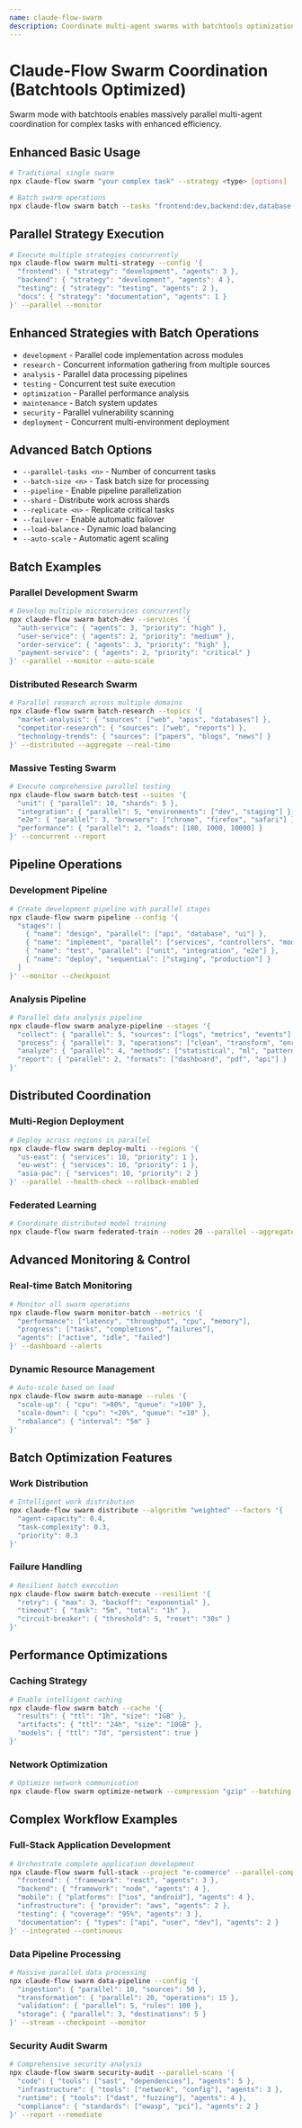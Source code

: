 ```yaml
---
name: claude-flow-swarm
description: Coordinate multi-agent swarms with batchtools optimization for complex tasks
---
```


# Claude-Flow Swarm Coordination (Batchtools Optimized)

Swarm mode with batchtools enables massively parallel multi-agent coordination for complex tasks with enhanced efficiency.

## Enhanced Basic Usage
```bash
# Traditional single swarm
npx claude-flow swarm "your complex task" --strategy <type> [options]

# Batch swarm operations
npx claude-flow swarm batch --tasks "frontend:dev,backend:dev,database:architect" --parallel
```

## Parallel Strategy Execution
```bash
# Execute multiple strategies concurrently
npx claude-flow swarm multi-strategy --config '{
  "frontend": { "strategy": "development", "agents": 3 },
  "backend": { "strategy": "development", "agents": 4 },
  "testing": { "strategy": "testing", "agents": 2 },
  "docs": { "strategy": "documentation", "agents": 1 }
}' --parallel --monitor
```

## Enhanced Strategies with Batch Operations
- `development` - Parallel code implementation across modules
- `research` - Concurrent information gathering from multiple sources
- `analysis` - Parallel data processing pipelines
- `testing` - Concurrent test suite execution
- `optimization` - Parallel performance analysis
- `maintenance` - Batch system updates
- `security` - Parallel vulnerability scanning
- `deployment` - Concurrent multi-environment deployment

## Advanced Batch Options
- `--parallel-tasks <n>` - Number of concurrent tasks
- `--batch-size <n>` - Task batch size for processing
- `--pipeline` - Enable pipeline parallelization
- `--shard` - Distribute work across shards
- `--replicate <n>` - Replicate critical tasks
- `--failover` - Enable automatic failover
- `--load-balance` - Dynamic load balancing
- `--auto-scale` - Automatic agent scaling

## Batch Examples

### Parallel Development Swarm
```bash
# Develop multiple microservices concurrently
npx claude-flow swarm batch-dev --services '{
  "auth-service": { "agents": 3, "priority": "high" },
  "user-service": { "agents": 2, "priority": "medium" },
  "order-service": { "agents": 3, "priority": "high" },
  "payment-service": { "agents": 2, "priority": "critical" }
}' --parallel --monitor --auto-scale
```

### Distributed Research Swarm
```bash
# Parallel research across multiple domains
npx claude-flow swarm batch-research --topics '{
  "market-analysis": { "sources": ["web", "apis", "databases"] },
  "competitor-research": { "sources": ["web", "reports"] },
  "technology-trends": { "sources": ["papers", "blogs", "news"] }
}' --distributed --aggregate --real-time
```

### Massive Testing Swarm
```bash
# Execute comprehensive parallel testing
npx claude-flow swarm batch-test --suites '{
  "unit": { "parallel": 10, "shards": 5 },
  "integration": { "parallel": 5, "environments": ["dev", "staging"] },
  "e2e": { "parallel": 3, "browsers": ["chrome", "firefox", "safari"] },
  "performance": { "parallel": 2, "loads": [100, 1000, 10000] }
}' --concurrent --report
```

## Pipeline Operations

### Development Pipeline
```bash
# Create development pipeline with parallel stages
npx claude-flow swarm pipeline --config '{
  "stages": [
    { "name": "design", "parallel": ["api", "database", "ui"] },
    { "name": "implement", "parallel": ["services", "controllers", "models"] },
    { "name": "test", "parallel": ["unit", "integration", "e2e"] },
    { "name": "deploy", "sequential": ["staging", "production"] }
  ]
}' --monitor --checkpoint
```

### Analysis Pipeline
```bash
# Parallel data analysis pipeline
npx claude-flow swarm analyze-pipeline --stages '{
  "collect": { "parallel": 5, "sources": ["logs", "metrics", "events"] },
  "process": { "parallel": 3, "operations": ["clean", "transform", "enrich"] },
  "analyze": { "parallel": 4, "methods": ["statistical", "ml", "pattern"] },
  "report": { "parallel": 2, "formats": ["dashboard", "pdf", "api"] }
}'
```

## Distributed Coordination

### Multi-Region Deployment
```bash
# Deploy across regions in parallel
npx claude-flow swarm deploy-multi --regions '{
  "us-east": { "services": 10, "priority": 1 },
  "eu-west": { "services": 10, "priority": 1 },
  "asia-pac": { "services": 10, "priority": 2 }
}' --parallel --health-check --rollback-enabled
```

### Federated Learning
```bash
# Coordinate distributed model training
npx claude-flow swarm federated-train --nodes 20 --parallel --aggregate-method "secure"
```

## Advanced Monitoring & Control

### Real-time Batch Monitoring
```bash
# Monitor all swarm operations
npx claude-flow swarm monitor-batch --metrics '{
  "performance": ["latency", "throughput", "cpu", "memory"],
  "progress": ["tasks", "completions", "failures"],
  "agents": ["active", "idle", "failed"]
}' --dashboard --alerts
```

### Dynamic Resource Management
```bash
# Auto-scale based on load
npx claude-flow swarm auto-manage --rules '{
  "scale-up": { "cpu": ">80%", "queue": ">100" },
  "scale-down": { "cpu": "<20%", "queue": "<10" },
  "rebalance": { "interval": "5m" }
}'
```

## Batch Optimization Features

### Work Distribution
```bash
# Intelligent work distribution
npx claude-flow swarm distribute --algorithm "weighted" --factors '{
  "agent-capacity": 0.4,
  "task-complexity": 0.3,
  "priority": 0.3
}'
```

### Failure Handling
```bash
# Resilient batch execution
npx claude-flow swarm batch-execute --resilient '{
  "retry": { "max": 3, "backoff": "exponential" },
  "timeout": { "task": "5m", "total": "1h" },
  "circuit-breaker": { "threshold": 5, "reset": "30s" }
}'
```

## Performance Optimizations

### Caching Strategy
```bash
# Enable intelligent caching
npx claude-flow swarm batch --cache '{
  "results": { "ttl": "1h", "size": "1GB" },
  "artifacts": { "ttl": "24h", "size": "10GB" },
  "models": { "ttl": "7d", "persistent": true }
}'
```

### Network Optimization
```bash
# Optimize network communication
npx claude-flow swarm optimize-network --compression "gzip" --batching 100 --keepalive
```

## Complex Workflow Examples

### Full-Stack Application Development
```bash
# Orchestrate complete application development
npx claude-flow swarm full-stack --project "e-commerce" --parallel-components '{
  "frontend": { "framework": "react", "agents": 3 },
  "backend": { "framework": "node", "agents": 4 },
  "mobile": { "platforms": ["ios", "android"], "agents": 4 },
  "infrastructure": { "provider": "aws", "agents": 2 },
  "testing": { "coverage": "95%", "agents": 3 },
  "documentation": { "types": ["api", "user", "dev"], "agents": 2 }
}' --integrated --continuous
```

### Data Pipeline Processing
```bash
# Massive parallel data processing
npx claude-flow swarm data-pipeline --config '{
  "ingestion": { "parallel": 10, "sources": 50 },
  "transformation": { "parallel": 20, "operations": 15 },
  "validation": { "parallel": 5, "rules": 100 },
  "storage": { "parallel": 3, "destinations": 5 }
}' --stream --checkpoint --monitor
```

### Security Audit Swarm
```bash
# Comprehensive security analysis
npx claude-flow swarm security-audit --parallel-scans '{
  "code": { "tools": ["sast", "dependencies"], "agents": 5 },
  "infrastructure": { "tools": ["network", "config"], "agents": 3 },
  "runtime": { "tools": ["dast", "fuzzing"], "agents": 4 },
  "compliance": { "standards": ["owasp", "pci"], "agents": 2 }
}' --report --remediate
```
